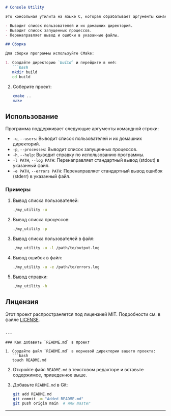 
```markdown
# Console Utility

Это консольная утилита на языке C, которая обрабатывает аргументы командной строки и выполняет следующие действия:

- Выводит список пользователей и их домашних директорий.
- Выводит список запущенных процессов.
- Перенаправляет вывод и ошибки в указанные файлы.

## Сборка

Для сборки программы используйте CMake:

1. Создайте директорию `build` и перейдите в неё:
   ```bash
   mkdir build
   cd build
   ```

2. Соберите проект:
   ```bash
   cmake ..
   make
   ```

## Использование

Программа поддерживает следующие аргументы командной строки:

- `-u`, `--users`: Выводит список пользователей и их домашних директорий.
- `-p`, `--processes`: Выводит список запущенных процессов.
- `-h`, `--help`: Выводит справку по использованию программы.
- `-l PATH`, `--log PATH`: Перенаправляет стандартный вывод (stdout) в указанный файл.
- `-e PATH`, `--errors PATH`: Перенаправляет стандартный вывод ошибок (stderr) в указанный файл.

### Примеры

1. Вывод списка пользователей:
   ```bash
   ./my_utility -u
   ```

2. Вывод списка процессов:
   ```bash
   ./my_utility -p
   ```

3. Вывод списка пользователей в файл:
   ```bash
   ./my_utility -u -l /path/to/output.log
   ```

4. Вывод ошибок в файл:
   ```bash
   ./my_utility -u -e /path/to/errors.log
   ```

5. Вывод справки:
   ```bash
   ./my_utility -h
   ```

## Лицензия

Этот проект распространяется под лицензией MIT. Подробности см. в файле [LICENSE](LICENSE).
```

---

### Как добавить `README.md` в проект

1. Создайте файл `README.md` в корневой директории вашего проекта:
   ```bash
   touch README.md
   ```

2. Откройте файл `README.md` в текстовом редакторе и вставьте содержимое, приведенное выше.

3. Добавьте `README.md` в Git:
   ```bash
   git add README.md
   git commit -m "Added README.md"
   git push origin main  # или master
   ```

---


